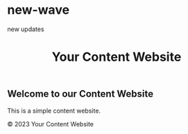 # new-wave
new updates 
<!DOCTYPE html>
<html lang="en">
<head>
  <meta charset="UTF-8">
  <meta name="viewport" content="width=device-width, initial-scale=1.0">
  <link rel="stylesheet" href="style.css">
  <title>Your Content Website</title>
</head>
<body>

  <header>
    <h1>Your Content Website</h1>
  </header>

  <section>
    <h2>Welcome to our Content Website</h2>
    <p>This is a simple content website.</p>
  </section>

  <footer>
    &copy; 2023 Your Content Website
  </footer>

</body>
</html>

